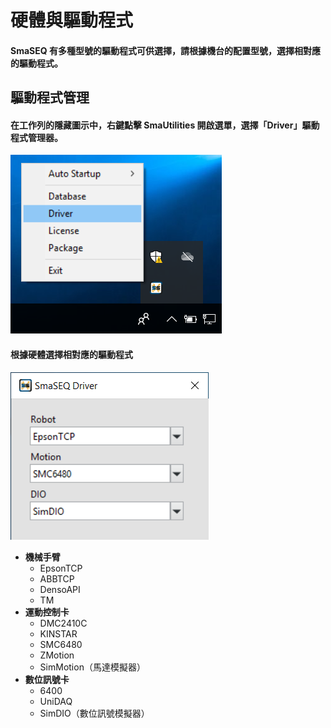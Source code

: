 # 硬體與驅動程式

#### SmaSEQ 有多種型號的驅動程式可供選擇，請根據機台的配置型號，選擇相對應的驅動程式。

## 驅動程式管理

#### 在工作列的隱藏圖示中，右鍵點擊 SmaUtilities 開啟選單，選擇「Driver」驅動程式管理器。

![&#x958B;&#x555F;&#x9A45;&#x52D5;&#x7A0B;&#x5F0F;&#x7BA1;&#x7406;&#x5668;](../.gitbook/assets/smautilities_driver.PNG)

#### 根據硬體選擇相對應的驅動程式

![&#x9A45;&#x52D5;&#x7A0B;&#x5F0F;&#x9078;&#x64C7;](../.gitbook/assets/smautilities_driver_setup.PNG)

* **機械手臂**
  * EpsonTCP
  * ABBTCP
  * DensoAPI
  * TM
* **運動控制卡**
  * DMC2410C
  * KINSTAR
  * SMC6480
  * ZMotion
  * SimMotion（馬達模擬器）
* **數位訊號卡**
  * 6400
  * UniDAQ
  * SimDIO（數位訊號模擬器）

